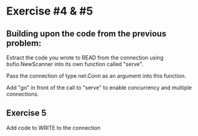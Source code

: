 # Exercise #4 & #5
<!-- markdownlint-disable -->

<h2>Building upon the code from the previous problem:</h2>

<p>Extract the code you wrote to READ from the connection using bufio.NewScanner into its own function called "serve".

Pass the connection of type net.Conn as an argument into this function.

Add "go" in front of the call to "serve" to enable concurrency and multiple connections.</p>

<h2>Exercise 5</h2>

Add code to WRITE to the connection
